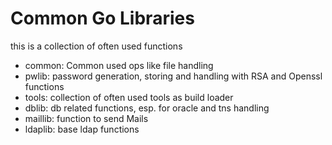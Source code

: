 # Common Go Libraries

this is a collection of often used functions

- common: Common used ops like file handling
- pwlib: password generation, storing and handling with RSA and Openssl functions
- tools: collection of often used tools as build loader
- dblib: db related functions, esp. for oracle and tns handling
- maillib: function to send Mails
- ldaplib: base ldap functions

